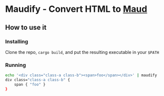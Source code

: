 # Maudify - Convert HTML to [Maud](https://maud.lambda.xyz/)

## How to use it

### Installing

Clone the repo, `cargo build`, and put the resulting executable in your `$PATH`

### Running

```sh
echo '<div class="class-a class-b"><span>foo</span></div>' | maudify
div class="class-a class-b" {
    span { "foo" }
}
```
